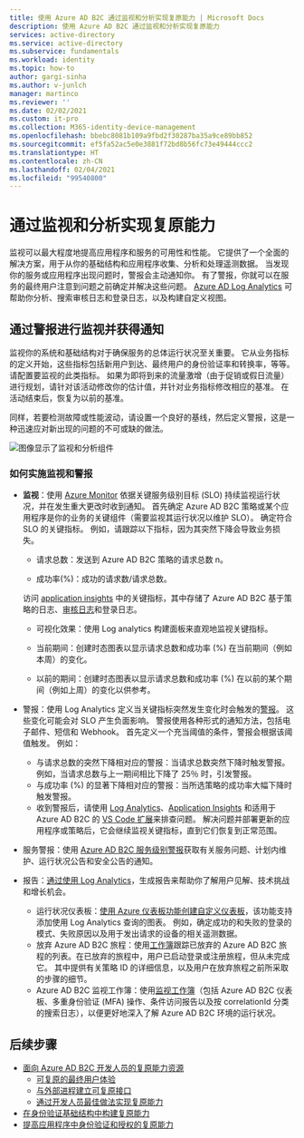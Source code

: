 ```yaml
---
title: 使用 Azure AD B2C 通过监视和分析实现复原能力 | Microsoft Docs
description: 使用 Azure AD B2C 通过监视和分析实现复原能力
services: active-directory
ms.service: active-directory
ms.subservice: fundamentals
ms.workload: identity
ms.topic: how-to
author: gargi-sinha
ms.author: v-junlch
manager: martinco
ms.reviewer: ''
ms.date: 02/02/2021
ms.custom: it-pro
ms.collection: M365-identity-device-management
ms.openlocfilehash: bbebc8081b109a9fbd2f30287ba35a9ce89bb852
ms.sourcegitcommit: ef5fa52ac5e0e3881f72bd8b56fc73e49444ccc2
ms.translationtype: HT
ms.contentlocale: zh-CN
ms.lasthandoff: 02/04/2021
ms.locfileid: "99540800"
---
```

# <a name="resilience-through-monitoring-and-analytics"></a>通过监视和分析实现复原能力

监视可以最大程度地提高应用程序和服务的可用性和性能。 它提供了一个全面的解决方案，用于从你的基础结构和应用程序收集、分析和处理遥测数据。 当发现你的服务或应用程序出现问题时，警报会主动通知你。 有了警报，你就可以在服务的最终用户注意到问题之前确定并解决这些问题。 [Azure AD Log Analytics](https://www.azure.cn/home/features/monitor/?OCID=AID2100131_SEM_6d16332c03501fc9c1f46c94726d2264:G:s&ef_id=6d16332c03501fc9c1f46c94726d2264:G:s&msclkid=6d16332c03501fc9c1f46c94726d2264#features) 可帮助你分析、搜索审核日志和登录日志，以及构建自定义视图。

## <a name="monitor-and-get-notified-through-alerts"></a>通过警报进行监视并获得通知

监视你的系统和基础结构对于确保服务的总体运行状况至关重要。 它从业务指标的定义开始，这些指标包括新用户到达、最终用户的身份验证率和转换率，等等。 请配置要监视的此类指标。 如果为即将到来的流量激增（由于促销或假日流量）进行规划，请针对该活动修改你的估计值，并针对业务指标修改相应的基准。 在活动结束后，恢复为以前的基准。

同样，若要检测故障或性能波动，请设置一个良好的基线，然后定义警报，这是一种迅速应对新出现的问题的不可或缺的做法。

![图像显示了监视和分析组件](./media/resilience-with-monitoring-alerting/monitoring-analytics-architecture.png)

### <a name="how-to-implement-monitoring-and-alerting"></a>如何实施监视和警报

- **监视**：使用 [Azure Monitor](../../active-directory-b2c/azure-monitor.md) 依据关键服务级别目标 (SLO) 持续监视运行状况，并在发生重大更改时收到通知。 首先确定 Azure AD B2C 策略或某个应用程序是你的业务的关键组件（需要监视其运行状况以维护 SLO）。 确定符合 SLO 的关键指标。
例如，请跟踪以下指标，因为其突然下降会导致业务损失。

  - 请求总数：发送到 Azure AD B2C 策略的请求总数 n。

  - 成功率(%)：成功的请求数/请求总数。

  访问 [application insights](../../active-directory-b2c/analytics-with-application-insights.md) 中的关键指标，其中存储了 Azure AD B2C 基于策略的日志、[审核日志](../../active-directory-b2c/analytics-with-application-insights.md)和登录日志。  

   - 可视化效果：使用 Log analytics 构建面板来直观地监视关键指标。

   - 当前期间：创建时态图表以显示请求总数和成功率 (%) 在当前期间（例如本周）的变化。

   - 以前的期间：创建时态图表以显示请求总数和成功率 (%) 在以前的某个期间（例如上周）的变化以供参考。

- 警报：使用 Log Analytics 定义当关键指标突然发生变化时会触发的[警报](../../azure-monitor/platform/alerts-log.md)。 这些变化可能会对 SLO 产生负面影响。 警报使用各种形式的通知方法，包括电子邮件、短信和 Webhook。 首先定义一个充当阈值的条件，警报会根据该阈值触发。 例如：
  - 与请求总数的突然下降相对应的警报：当请求总数突然下降时触发警报。 例如，当请求总数与上一期间相比下降了 25％ 时，引发警报。  
  - 与成功率 (%) 的显著下降相对应的警报：当所选策略的成功率大幅下降时触发警报。
  - 收到警报后，请使用 [Log Analytics](../reports-monitoring/howto-install-use-log-analytics-views.md)、[Application Insights](../../active-directory-b2c/troubleshoot-with-application-insights.md) 和适用于 Azure AD B2C 的 [VS Code 扩展](https://marketplace.visualstudio.com/items?itemName=AzureADB2CTools.aadb2c)来排查问题。 解决问题并部署更新的应用程序或策略后，它会继续监视关键指标，直到它们恢复到正常范围。

- 服务警报：使用 [Azure AD B2C 服务级别警报](../../service-health/service-health-overview.md)获取有关服务问题、计划内维护、运行状况公告和安全公告的通知。

- 报告：[通过使用 Log Analytics](../reports-monitoring/howto-integrate-activity-logs-with-log-analytics.md)，生成报告来帮助你了解用户见解、技术挑战和增长机会。
  - 运行状况仪表板：[使用 Azure 仪表板功能创建自定义仪表板](../../azure-monitor/learn/tutorial-app-dashboards.md)，该功能支持添加使用 Log Analytics 查询的图表。 例如，确定成功的和失败的登录的模式、失败原因以及用于发出请求的设备的相关遥测数据。
  - 放弃 Azure AD B2C 旅程：使用[工作簿](https://github.com/azure-ad-b2c/siem#list-of-abandon-journeys)跟踪已放弃的 Azure AD B2C 旅程的列表。在已放弃的旅程中，用户已启动登录或注册旅程，但从未完成它。 其中提供有关策略 ID 的详细信息，以及用户在放弃旅程之前所采取的步骤的细节。
  - Azure AD B2C 监视工作簿：使用[监视工作簿](https://github.com/azure-ad-b2c/siem)（包括 Azure AD B2C 仪表板、多重身份验证 (MFA) 操作、条件访问报告以及按 correlationId 分类的搜索日志），以便更好地深入了解 Azure AD B2C 环境的运行状况。
  
## <a name="next-steps"></a>后续步骤

- [面向 Azure AD B2C 开发人员的复原能力资源](resilience-b2c.md)
  - [可复原的最终用户体验](resilient-end-user-experience.md)
  - [与外部进程建立可复原接口](resilient-external-processes.md)
  - [通过开发人员最佳做法实现复原能力](resilience-b2c-developer-best-practices.md)
- [在身份验证基础结构中构建复原能力](resilience-in-infrastructure.md)
- [提高应用程序中身份验证和授权的复原能力](resilience-app-development-overview.md)
